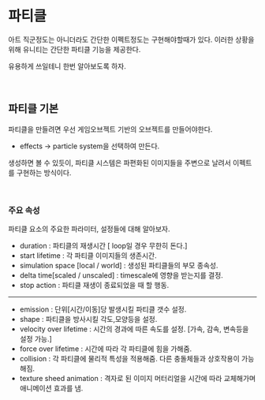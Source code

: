 # 파티클

아트 직군정도는 아니더라도 간단한 이펙트정도는 구현해야할때가 있다. 이러한 상황을 위해 유니티는 간단한 파티클 기능을 제공한다.

유용하게 쓰일테니 한번 알아보도록 하자.

<br>

## 파티클 기본

파티클을 만들려면 우선 게임오브젝트 기반의 오브젝트를 만들어야한다.

- effects -> particle system을 선택하여 만든다.

생성하면 볼 수 있듯이, 파티클 시스템은 파편화된 이미지들을 주변으로 날려서 이펙트를 구현하는 방식이다.

<br>

### 주요 속성

파티클 요소의 주요한 파라미터, 설정들에 대해 알아보자.

- duration : 파티클의 재생시간 [ loop일 경우 무한히 돈다.]
- start lifetime : 각 파티클 이미지들의 생존시간.
- simulation space [local / world] : 생성된 파티클들의 부모 종속성. 
- delta time[scaled / unscaled] : timescale에 영향을 받는지를 결정.
- stop action : 파티클 재생이 종료되었을 때 할 행동.

<hr>

- emission : 단위[시간/이동]당 발생시킬 파티클 갯수 설정.
- shape : 파티클을 방사시킬 각도,모양등을 설정.
- velocity over lifetime : 시간의 경과에 따른 속도를 설정. [가속, 감속, 변속등을 설정 가능.]
- force over lifetime : 시간에 따라 각 파티클에 힘을 가해줌.
- collision : 각 파티클에 물리적 특성을 적용해줌. 다른 충돌체들과 상호작용이 가능해짐.
- texture sheed animation : 격자로 된 이미지 머터리얼을 시간에 따라 교체해가며 애니메이션 효과를 냄.

<br>
